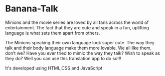 # Banana-Talk


Minions and the movie series are loved by all fans across the world of entertainment. The fact that they are cute and speak in a fun, 
uplifting language is what sets them apart from others.

The Minions speaking their own language look super cute. The way they talk and their body language make them more lovable.
We all like them, don’t we? Have you ever tried to mimic the way they talk? Wish to speak as they do? Well you can use this translation app to do so!!!

It's developed using HTML,CSS and JavaScript
